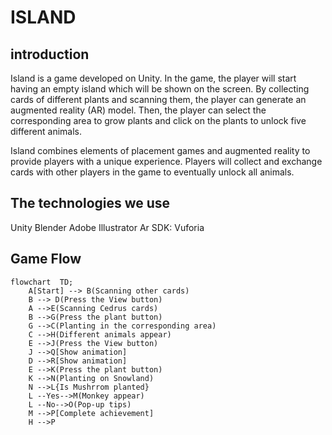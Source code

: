 # ISLAND
## introduction
Island is a game developed on Unity. In the game, the player will start having an empty island which will be shown on the screen. By collecting cards of different plants and scanning them, the player can generate an augmented reality (AR) model. Then, the player can select the corresponding area to grow plants and click on the plants to unlock five different animals.

Island combines elements of placement games and augmented reality to provide players with a unique experience. Players will collect and exchange cards with other players in the game to eventually unlock all animals.

## The technologies we use
Unity
Blender
Adobe Illustrator
Ar SDK: Vuforia

## Game Flow
```mermaid
flowchart  TD;
    A[Start] --> B(Scanning other cards)
    B --> D(Press the View button)
    A -->E(Scanning Cedrus cards)
    B -->G(Press the plant button)
    G -->C(Planting in the corresponding area)
    C -->H(Different animals appear)
    E -->J(Press the View button)
    J -->Q[Show animation]
    D -->R[Show animation]
    E -->K(Press the plant button)
    K -->N(Planting on Snowland)
    N -->L{Is Mushrrom planted}
    L --Yes-->M(Monkey appear)
    L --No-->O(Pop-up tips)
    M -->P[Complete achievement]
    H -->P
```

